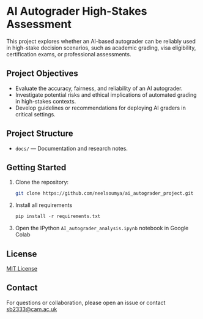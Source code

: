 # AI Autograder High-Stakes Assessment

This project explores whether an AI-based autograder can be reliably used in high-stake decision scenarios, such as academic grading, visa eligibility, certification exams, or professional assessments.

## Project Objectives

- Evaluate the accuracy, fairness, and reliability of an AI autograder.
- Investigate potential risks and ethical implications of automated grading in high-stakes contexts.
- Develop guidelines or recommendations for deploying AI graders in critical settings.

## Project Structure

- `docs/` — Documentation and research notes.

## Getting Started

1. Clone the repository:
   ```bash
   git clone https://github.com/neelsoumya/ai_autograder_project.git
   ```
2. Install all requirements
   ```py
   pip install -r requirements.txt
   ```
3. Open the IPython `AI_autograder_analysis.ipynb` notebook in Google Colab


## License

[MIT License](LICENSE)

## Contact

For questions or collaboration, please open an issue or contact sb2333@cam.ac.uk

